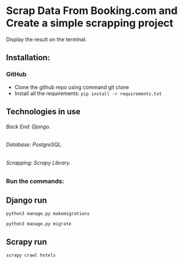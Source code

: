 # Scrap Data From Booking.com and Create a simple scrapping project

Display the result on the terminal.

## Installation:
 ### GitHub
 - Clone the github repo using command git clone <url>
 - Install all the requirements:
  `pip install -r requirements.txt`
 
## Technologies in use
###### Back End: Django.
###### Database: PostgreSQL.
###### Scrapping: Scrapy Library.


### Run the commands:
## Django run 
`python3 manage.py makemigrations`

`python3 manage.py migrate`

## Scrapy run 
`scrapy crawl hotels`